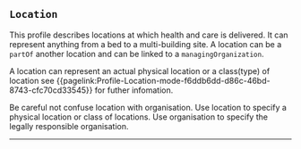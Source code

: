 ## `Location`

This profile describes locations at which health and care is delivered. It can represent anything from a bed to a multi-building site. A location can be a `partOf` another location and can be linked to a `managingOrganization`.

A location can represent an actual physical location or a class(type) of location see {{pagelink:Profile-Location-mode-f6ddb6dd-d86c-46bd-8743-cfc70cd33545}} for futher infomation.

Be careful not confuse location with organisation. Use location to specify a physical location or class of locations. Use organisation to specify the legally responsible organisation.


---
